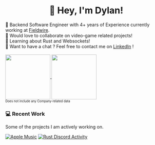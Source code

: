 <p align="center">
  <h1 align="center"> 💫 Hey, I'm Dylan! </h1>
</p>
🔭 Backend Software Engineer with 4+ years of Experience currently working at <a href="https://www.fieldwire.com/">Fieldwire</a>.<br>
🤝 Would love to collaborate on video-game related projects!<br>
🌱 Learning about Rust and Websockets!<br />
💭 Want to have a chat ? Feel free to contact me on <a href="https://linkedin.com/in/dylancattelan">LinkedIn</a> !
<br />
<br />
<a href="https://github.com/DylanCa">
  <img height=140 align="center" src="https://github-readme-stats-dylancas-projects.vercel.app/api?username=DylanCa&theme=dark&hide_border=false&include_all_commits=true&count_private=true" />
</a>
<a href="https://wakatime.com/DylanCa">
  <img height=140 align="center" src="https://github-readme-stats.vercel.app/api/wakatime?username=DylanCa&layout=compact&display_format=percent&langs_count=4" />
</a>
<br />
<sup><sub>Does not include any Company-related data</sub></sup>


<br />

### 💻 Recent Work
Some of the projects I am actively working on.
<br />

[![Apple Music](https://github-readme-stats.vercel.app/api/pin/?username=DylanCa&repo=apple-music)](https://github.com/DylanCa/apple-music)
[![Rust Discord Activity](https://github-readme-stats.vercel.app/api/pin/?username=DylanCa&repo=rust-discord-activity)](https://github.com/DylanCa/rust-discord-activity)
